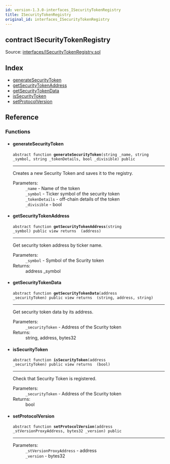 ```yaml
---
id: version-1.3.0-interfaces_ISecurityTokenRegistry
title: ISecurityTokenRegistry
original_id: interfaces_ISecurityTokenRegistry
---
```


<div class="contract-doc"><div class="contract"><h2 class="contract-header"><span class="contract-kind">contract</span> ISecurityTokenRegistry</h2><div class="source">Source: <a href="git+https://github.com/PolymathNetwork/polymath-core/blob/v1.3.3/contracts/interfaces/ISecurityTokenRegistry.sol" target="_blank">interfaces/ISecurityTokenRegistry.sol</a></div></div><div class="index"><h2>Index</h2><ul><li><a href="interfaces_ISecurityTokenRegistry.html#generateSecurityToken">generateSecurityToken</a></li><li><a href="interfaces_ISecurityTokenRegistry.html#getSecurityTokenAddress">getSecurityTokenAddress</a></li><li><a href="interfaces_ISecurityTokenRegistry.html#getSecurityTokenData">getSecurityTokenData</a></li><li><a href="interfaces_ISecurityTokenRegistry.html#isSecurityToken">isSecurityToken</a></li><li><a href="interfaces_ISecurityTokenRegistry.html#setProtocolVersion">setProtocolVersion</a></li></ul></div><div class="reference"><h2>Reference</h2><div class="functions"><h3>Functions</h3><ul><li><div class="item function"><span id="generateSecurityToken" class="anchor-marker"></span><h4 class="name">generateSecurityToken</h4><div class="body"><code class="signature"><span>abstract </span>function <strong>generateSecurityToken</strong><span>(string _name, string _symbol, string _tokenDetails, bool _divisible) </span><span>public </span></code><hr/><div class="description"><p>Creates a new Security Token and saves it to the registry.</p></div><dl><dt><span class="label-parameters">Parameters:</span></dt><dd><div><code>_name</code> - Name of the token</div><div><code>_symbol</code> - Ticker symbol of the security token</div><div><code>_tokenDetails</code> - off-chain details of the token</div><div><code>_divisible</code> - bool</div></dd></dl></div></div></li><li><div class="item function"><span id="getSecurityTokenAddress" class="anchor-marker"></span><h4 class="name">getSecurityTokenAddress</h4><div class="body"><code class="signature"><span>abstract </span>function <strong>getSecurityTokenAddress</strong><span>(string _symbol) </span><span>public </span><span>view </span><span>returns  (address) </span></code><hr/><div class="description"><p>Get security token address by ticker name.</p></div><dl><dt><span class="label-parameters">Parameters:</span></dt><dd><div><code>_symbol</code> - Symbol of the Scurity token</div></dd><dt><span class="label-return">Returns:</span></dt><dd>address _symbol</dd></dl></div></div></li><li><div class="item function"><span id="getSecurityTokenData" class="anchor-marker"></span><h4 class="name">getSecurityTokenData</h4><div class="body"><code class="signature"><span>abstract </span>function <strong>getSecurityTokenData</strong><span>(address _securityToken) </span><span>public </span><span>view </span><span>returns  (string, address, string) </span></code><hr/><div class="description"><p>Get security token data by its address.</p></div><dl><dt><span class="label-parameters">Parameters:</span></dt><dd><div><code>_securityToken</code> - Address of the Scurity token</div></dd><dt><span class="label-return">Returns:</span></dt><dd>string, address, bytes32</dd></dl></div></div></li><li><div class="item function"><span id="isSecurityToken" class="anchor-marker"></span><h4 class="name">isSecurityToken</h4><div class="body"><code class="signature"><span>abstract </span>function <strong>isSecurityToken</strong><span>(address _securityToken) </span><span>public </span><span>view </span><span>returns  (bool) </span></code><hr/><div class="description"><p>Check that Security Token is registered.</p></div><dl><dt><span class="label-parameters">Parameters:</span></dt><dd><div><code>_securityToken</code> - Address of the Scurity token</div></dd><dt><span class="label-return">Returns:</span></dt><dd>bool</dd></dl></div></div></li><li><div class="item function"><span id="setProtocolVersion" class="anchor-marker"></span><h4 class="name">setProtocolVersion</h4><div class="body"><code class="signature"><span>abstract </span>function <strong>setProtocolVersion</strong><span>(address _stVersionProxyAddress, bytes32 _version) </span><span>public </span></code><hr/><dl><dt><span class="label-parameters">Parameters:</span></dt><dd><div><code>_stVersionProxyAddress</code> - address</div><div><code>_version</code> - bytes32</div></dd></dl></div></div></li></ul></div></div></div>
